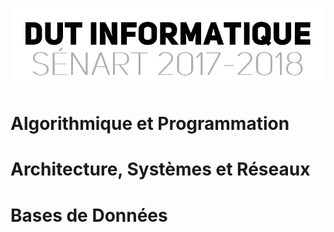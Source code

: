 <p align="center"> 
<img src="files/readme.png">
</p>

# Algorithmique et Programmation
# Architecture, Systèmes et Réseaux
# Bases de Données
